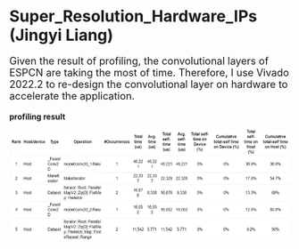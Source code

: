 # Super_Resolution_Hardware_IPs (Jingyi Liang)

<font size = 4>

Given the result of profiling, the convolutional layers of ESPCN are taking the most of time. Therefore, I use Vivado 2022.2 to re-design the convolutional layer on hardware to accelerate the application. 
 
</font>
 
**profiling result**

<img src="profiling_result.jpg" width="600" height="200" />
